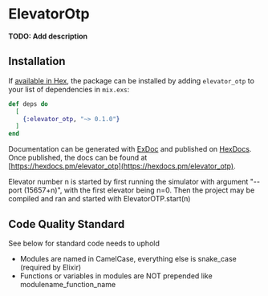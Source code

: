 # ElevatorOtp

**TODO: Add description**

## Installation

If [available in Hex](https://hex.pm/docs/publish), the package can be installed
by adding `elevator_otp` to your list of dependencies in `mix.exs`:

```elixir
def deps do
  [
    {:elevator_otp, "~> 0.1.0"}
  ]
end
```

Documentation can be generated with [ExDoc](https://github.com/elixir-lang/ex_doc)
and published on [HexDocs](https://hexdocs.pm). Once published, the docs can
be found at [https://hexdocs.pm/elevator_otp](https://hexdocs.pm/elevator_otp).

Elevator number n is started by first running the simulator with argument "--port (15657+n)", with the first elevator being n=0.
Then the project may be compiled and ran and started with ElevatorOTP.start(n)

## Code Quality Standard
See below for standard code needs to uphold

- Modules are named in CamelCase, everything else is snake_case (required by Elixir)
- Functions or variables in modules are NOT prepended like modulename_function_name
